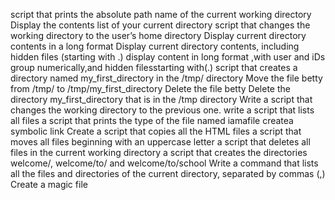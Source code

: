  script that prints the absolute path name of the current working directory
Display the contents list of your current directory
 script that changes the working directory to the user’s home directory
Display current directory contents in a long format
Display current directory contents, including hidden files (starting with .)
display content in long format ,with user and iDs group numerically,and hidden filesstarting with(.)
 script that creates a directory named my_first_directory in the /tmp/ directory
Move the file betty from /tmp/ to /tmp/my_first_directory
Delete the file betty
Delete the directory my_first_directory that is in the /tmp directory
Write a script that changes the working directory to the previous one.
write a script that lists all files
a script that prints the type of the file named iamafile
createa symbolic link
Create a script that copies all the HTML files
 a script that moves all files beginning with an uppercase letter
a script that deletes all files in the current working directory
 a script that creates the directories welcome/, welcome/to/ and welcome/to/school 
Write a command that lists all the files and directories of the current directory, separated by commas (,)
Create a magic file
